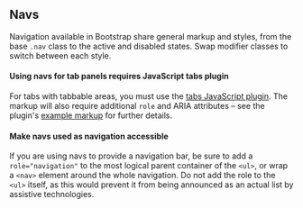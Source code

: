 Navs
---

  <p>Navigation available in Bootstrap share general markup and styles, from the base <code class="highlighter-rouge">.nav</code> class to the active and disabled states. Swap modifier classes to switch between each style.</p>

  <div class="bs-callout bs-callout-info" id="callout-navs-tabs-plugin">
    <h4>Using navs for tab panels requires JavaScript tabs plugin</h4>
    <p>For tabs with tabbable areas, you must use the <a href="../javascript/#tabs">tabs JavaScript plugin</a>. The markup will also require additional <code>role</code> and ARIA attributes – see the plugin's <a href="../javascript/#tabs-usage">example markup</a> for further details.</p>
  </div>

  <div class="bs-callout bs-callout-warning" id="callout-navs-accessibility">
    <h4>Make navs used as navigation accessible</h4>
    <p>If you are using navs to provide a navigation bar, be sure to add a <code>role="navigation"</code> to the most logical parent container of the <code>&lt;ul&gt;</code>, or wrap a <code>&lt;nav&gt;</code> element around the whole navigation. Do not add the role to the <code>&lt;ul&gt;</code> itself, as this would prevent it from being announced as an actual list by assistive technologies.</p>
  </div>